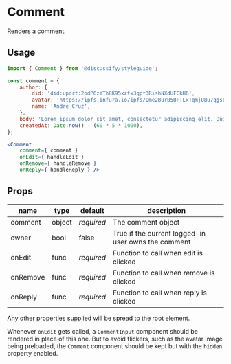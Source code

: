 # Comment

Renders a comment.

## Usage

```jsx
import { Comment } from '@discussify/styleguide';

const comment = {
    author: {
        did: 'did:uport:2odP6zYTh8K95xztx3qpf3RishNXdUFCkH6',
        avatar: 'https://ipfs.infura.io/ipfs/Qme2BurB5BFTLxTqmjUBu7qgsE96iCpf6iJD9MurhBRoSC',
        name: 'André Cruz',
    },
    body: 'Lorem ipsum dolor sit amet, consectetur adipiscing elit. Duis ut rhoncus orci. Nulla non malesuada augue.',
    createdAt: Date.now() - (60 * 5 * 1000),
};

<Comment
    comment={ comment }
    onEdit={ handleEdit }
    onRemove={ handleRemove }
    onReply={ handleReply } />
```

## Props

| name | type | default | description |
| ---- | ---- | ------- | ----------- |
| comment | object | *required* | The comment object |
| owner | bool | false | True if the current logged-in user owns the comment |
| onEdit | func | *required* | Function to call when edit is clicked |
| onRemove | func | *required* | Function to call when remove is clicked |
| onReply | func | *required* | Function to call when reply is clicked |

Any other properties supplied will be spread to the root element.

Whenever `onEdit` gets called, a `CommentInput` component should be rendered in place of this one. But to avoid flickers, such as the avatar image being preloaded, the `Comment` component should be kept but with the `hidden` property enabled.
